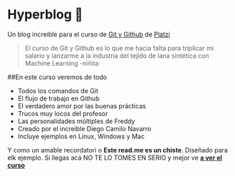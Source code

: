 # Hyperblog 💚
Un blog increible para el curso de [Git y Github](https://platzi.com/cursos/git-github/ " curso de Git y Github") de [Platzi](https://platzi.com/ "Platzi")

> El curso de Git y Github es lo que me hacia falta para triplicar mi salario y lanzarme a la industria del tejido de lana sintética con Machine Learning
> -niñita

##En este curso veremos de  todo
* Todos los comandos de Git
* El flujo de trabajo en Github
* El verdadero amor por las buenas prácticas
* Trucos muy locos del profesor
* Las personalidades múltiples de Freddy
* Creado por el increible Diego Camilo Navarro
* Incluye ejemplos en Linux, Windows y Mac


Y como un amable recordatori o **Este read.me es un chiste**. Diseñado para elk ejemplo. Si llegas acá NO TE LO TOMES EN SERIO y mejor ve [**a ver el curso**](https://platzi.com/cursos/git-github/ "a ver el curso")
